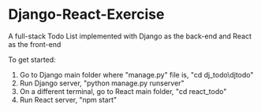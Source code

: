 # Django-React-Exercise
A full-stack Todo List implemented with Django as the back-end and React as the front-end

To get started:
1. Go to Django main folder where "manage.py" file is, "cd dj_todo\djtodo"
2. Run Django server, "python manage.py runserver"
3. On a different terminal, go to React main folder, "cd react_todo"
4. Run React server, "npm start"
